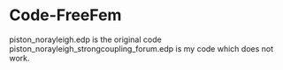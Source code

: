 # Code-FreeFem

piston_norayleigh.edp is the original code
piston_norayleigh_strongcoupling_forum.edp is my code which does not work.
